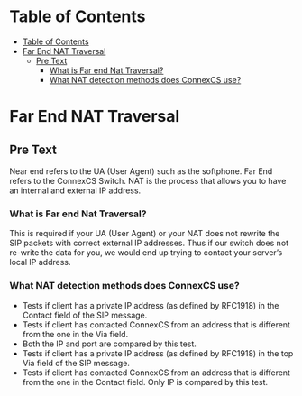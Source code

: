 # Table of Contents

* [Table of Contents](#table-of-contents)
* [Far End NAT Traversal](#far-end-nat-traversal)
  * [Pre Text](#pre-text)
    * [What is Far end Nat Traversal?](#what-is-far-end-nat-traversal?)
    * [What NAT detection methods does ConnexCS use?](#what-nat-detection-methods-does-connexcs-use?)

# Far End NAT Traversal

## Pre Text

Near end refers to the UA (User Agent) such as the softphone. Far End refers to the ConnexCS Switch.
NAT is the process that allows you to have an internal and external IP address.

### What is Far end Nat Traversal?

This is required if your UA (User Agent) or your NAT does not rewrite the SIP packets with correct external IP addresses. Thus if our switch does not re-write the data for you, we would end up trying to contact your server’s local IP address.

### What NAT detection methods does ConnexCS use?

* Tests if client has a private IP address (as defined by RFC1918) in the Contact field of the SIP message.
* Tests if client has contacted ConnexCS from an address that is different from the one in the Via field. 
* Both the IP and port are compared by this test.
* Tests if client has a private IP address (as defined by RFC1918) in the top Via field of the SIP message.
* Tests if client has contacted ConnexCS from an address that is different from the one in the Contact field. Only IP is compared by this test.
